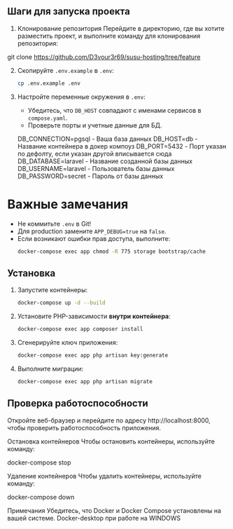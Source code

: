 ## Шаги для запуска проекта


1. Клонирование репозитория
Перейдите в директорию, где вы хотите разместить проект, и выполните команду для клонирования репозитория:

git clone https://github.com/D3vour3r69/susu-hosting/tree/feature

2. Скопируйте `.env.example` в `.env`:
   ```bash
   cp .env.example .env
   ```
   
3. Настройте переменные окружения в `.env`:
   - Убедитесь, что `DB_HOST` совпадают с именами сервисов в `compose.yaml`.
   - Проверьте порты и учетные данные для БД.
     
    DB_CONNECTION=pgsql - Ваша база данных
    DB_HOST=db - Название контейнера в докер компоуз
    DB_PORT=5432 - Порт указан по дефолту, если указан другой вписывается сюда
    DB_DATABASE=laravel - Название созданной базы данных
    DB_USERNAME=laravel - Пользователь базы данных
    DB_PASSWORD=secret - Пароль от базы данных

        
# Важные замечания
- Не коммитьте `.env` в Git!
- Для production замените `APP_DEBUG=true` на `false`.
- Если возникают ошибки прав доступа, выполните:
  ```bash
  docker-compose exec app chmod -R 775 storage bootstrap/cache
  ```
## Установка

1. Запустите контейнеры:
   ```bash
   docker-compose up -d --build
   ```

2. Установите PHP-зависимости **внутри контейнера**:
   ```bash
   docker-compose exec app composer install
   ```

3. Сгенерируйте ключ приложения:
   ```bash
   docker-compose exec app php artisan key:generate
   ```

4. Выполните миграции:
   ```bash
   docker-compose exec app php artisan migrate
   ```

## Проверка работоспособности

  Откройте веб-браузер и перейдите по адресу http://localhost:8000, чтобы проверить работоспособность приложения.

 Остановка контейнеров
Чтобы остановить контейнеры, используйте команду:

  docker-compose stop

 Удаление контейнеров
Чтобы удалить контейнеры, используйте команду:

  docker-compose down

Примечания
Убедитесь, что Docker и Docker Compose установлены на вашей системе.
Docker-desktop при работе на WINDOWS


